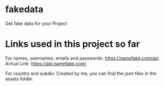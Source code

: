 # fakedata

Get fake data for your Project

# Links used in this project so far

For names, usernames, emails and passwords: https://namefake.com/api
Actual Link: https://api.namefake.com/

For country and subdiv: Created by me, you can find the json files in the assets folder.
